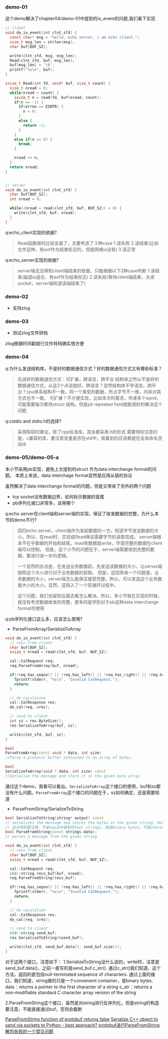 ### demo-01

这个demo解决了chapter04/demo-01中提到的io_event的问题,我们看下实现

```c
// client
void do_io_event(int clnt_sfd) {
  const char* msg = "hello, echo server, i am echo client.";
  size_t msg_len = strlen(msg);
  char buf[BUF_SZ];

  write(clnt_sfd, msg, msg_len);
  Read(clnt_sfd, buf, msg_len);
  buf[msg_len] = '\0';
  printf("%s\n", buf);
}

ssize_t Read(int fd, void* buf, size_t count) {
  size_t nread = 0;
  while(nread < count) {
    ssize_t n = read(fd, buf+nread, count);
    if(n == -1) {
      if(errno == EINTR) {
        n = 0;
      }
      else {
        return -1;
      }
    }
    else if(n == 0) {
      break;
    }

    nread += n;
  }
  return nread;
}


// server
void do_io_event(int clnt_sfd) {
  char buf[BUF_SZ];
  int nread = 0;

  while((nread = read(clnt_sfd, buf, BUF_SZ)) > 0) {
    write(clnt_sfd, buf, nread);
  }
}
```

q:echo_client实现的依据?
>Read函数做的比较全面了，主要考虑了３种case
1.读失败
2.读结束(比如文件这种，有eof作为结束标志的，但是网络io没有)
3.读正常

q:echo_server实现的依据?
>server端无法得知client端结束的依据，只能根据以下2种case判断
1.读结束(磁盘io适合，有eof作为结束标志)
2.读失败(等待client端结束，关闭socket，server端知道读端结束了)

### demo-02

- 支持zlog

### demo-03

- 测试zlog文件转档

zlog根据时间戳就行文件转档确实很方便


### demo-04

q:为什么发送结构体，不是好的数据通信方式？好的数据通信方式又有哪些标准？
>先说好的数据通信方式：可扩展，跨语言，跨平台
结构体之所以不是好的数据通信方式，从这3个点说就好。跨语言？显然结构体不夸语言。跨平台？cpu体系结构不一致，同一个类型的数据，所占字节不一致，内存对其方式也不一致。
可扩展？不方便实现，比如本次的需求，传递多个opnd，可能需要每次都改struct 结构。但是pb repeated field就能很好的解决这个问题.

q:cstdio and stdio.h的选择?
>采用陈硕的建议，除了cpp标准库，其余都采用.h的形式
需要特别注意的是，c兼容的库，要注意变量是否在std中，我看到的应该都是在全局命名空间中

### demo-05/demo-05-a

本小节采用pb实现，避免上文提到的struct 作为data interchange format的问题。
本质上来说，data interchage format显然是应用从层的协议

虽然解决了data interchange format的问题，但是又带来了另外的两个问题
- tcp socket没有数据边界，如何标示数据的首尾
- pb序列化接口非常多，该用哪个

q:echo server在client端和server端的实现，保证了收发数据的完整，为什么本节的demo不行?
>回归echo server，client端作为发起数据的一方，知道字节发送数据的大小。所以，在read时，实现成Read保证需要字节的读取完成。
server端根本不在乎数据的开始和结尾，read有数据就write，毕竟完整的数据在client端可以控制。
但是，这个小节的问题在于，server端需要收到完整的数据，要进行进一步的逻辑。
>
>一个显然的办法是，在发送业务数据前，先发送该数据的大小，让server端按照这个大小进行对于业务数据的获取。
但是，这回带来一个问题是，业务数据的大小，server端怎么能保证接受完整。所以，可以发送这个业务数据大小的大小。显然，这陷入了一个死循环过程中。
>
>这个问题，我们也留到后面去看怎么解决。所以，本小节我在实现的时候，就没有考虑数据收发的完整，更多的是学到对于pb这种data interchange format的使用

q:pb序列化接口这么多，应该怎么使用?

- ParseFromArray/SerializeToArray

```cpp
void do_io_event(int clnt_sfd) {
  // recv from client
  char buf[BUF_SZ];
  ssize_t nread = read(clnt_sfd, buf, BUF_SZ);

  cal::CalRequest req;
  req.ParseFromArray(buf, nread);

  if(!req.has_seqno() || !req.has_left() || !req.has_right() || !req.has_optr()) {
    fprintf(stderr, "%s\n", "Invalid CalRequest.");
    return;
  }

  // do caculation
  cal::CalResponse res;
  do_cal(req, &res);

  // send to client
  int sz = res.ByteSize();
  res.SerializeToArray(buf, sz);

  write(clnt_sfd, buf, sz);
}
```

```cpp
bool	
ParseFromArray(const void * data, int size)
//Parse a protocol buffer contained in an array of bytes.

bool	
SerializeToArray(void * data, int size) const
//Serialize the message and store it in the given byte array.
```

通过这个demo，我看可以看出。```SerializeToArray```这个接口的使用，buf和sz都没有什么问题。```ParseFromArray```这个接口的问题在于，sz如何确定，还是需要知道

- ParseFromString/SerializeToString
```cpp
bool SerializeToString(string* output) const 
// serializes the message and stores the bytes in the given string. Note that the bytes are binary, not text; we only use the string class as a convenient container.
// 这点特别要注意，不是unp当中提到的text strings，就是binary bytes，不是character bytes.即前者不具有可解释性
bool ParseFromString(const string& data);
// parses a message from the given string.
```

```cpp
void do_io_event(int clnt_sfd) {
  // recv from client
  char buf[BUF_SZ];
  ssize_t nread = read(clnt_sfd, buf, BUF_SZ);

  cal::CalRequest req;
  std::string recv_buf(buf, nread);
  req.ParseFromString(recv_buf);

  if(!req.has_seqno() || !req.has_left() || !req.has_right() || !req.has_optr()) {
    fprintf(stderr, "%s\n", "Invalid CalRequest.");
    return;
  }

  // do caculation
  cal::CalResponse res;
  do_cal(req, &res);

  // send to client
  std::string send_buf;
  res.SerializeToString(&send_buf);

  write(clnt_sfd, send_buf.data(), send_buf.size());
}
```

对于这两个接口，注意如下：
1.SerializeToString没什么说的，write时，注意是send_buf.data()，之前一直写的是send_buf.c_str(). 通过c_str()我们知道，这个方法，返回的是包括null-terminated sequence of characters.
通过上面的接口，我们知道，string做的只是一个convenient container，是binary bytes.
data：returns a pointer to the first character of a string 
c_str：returns a non-modifiable standard C character array version of the string 

2.ParseFromString这个接口，虽然是对string进行反序列化，但是string的构造要注意，不能直接通过buf，否则会截断


[ParseFromString function of protobuf returns false](https://stackoverflow.com/questions/51805951/parsefromstring-function-of-protobuf-returns-false)
[Serialize C++ object to send via sockets to Python - best approach?](https://stackoverflow.com/questions/23785155/serialize-c-object-to-send-via-sockets-to-python-best-approach)
[protobuf进行ParseFromString解包失败的一个常见问题](https://blog.csdn.net/dreamvyps/article/details/30070877)